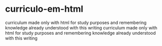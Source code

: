 # curriculo-em-html
curriculum made only with html for study purposes and remembering knowledge already understood with this writing
curriculum made only with html for study purposes and remembering knowledge already understood with this writing
